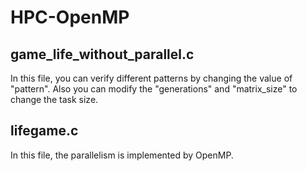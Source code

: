 # HPC-OpenMP
## game_life_without_parallel.c
In this file, you can verify different patterns by changing the value of "pattern". Also you can modify the "generations" and "matrix_size" to change the task size.

## lifegame.c
In this file, the parallelism is implemented by OpenMP.

